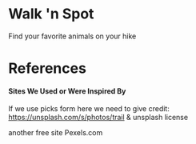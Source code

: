 # Walk 'n Spot

Find your favorite animals on your hike

# References

#### Sites We Used or Were Inspired By

If we use picks form here we need to give credit:
https://unsplash.com/s/photos/trail
& unsplash license

another free site Pexels.com

